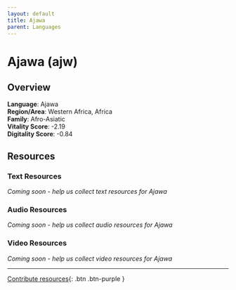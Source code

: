 ```yaml
---
layout: default
title: Ajawa
parent: Languages
---
```


# Ajawa (ajw)

## Overview

**Language**: Ajawa  
**Region/Area**: Western Africa, Africa  
**Family**: Afro-Asiatic  
**Vitality Score**: -2.19  
**Digitality Score**: -0.84  

## Resources

### Text Resources
*Coming soon - help us collect text resources for Ajawa*

### Audio Resources
*Coming soon - help us collect audio resources for Ajawa*

### Video Resources
*Coming soon - help us collect video resources for Ajawa*

---

[Contribute resources](https://fairtrain.github.io/){: .btn .btn-purple }
